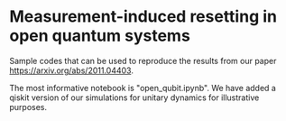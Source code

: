 # Measurement-induced resetting in open quantum systems
Sample codes that can be used to reproduce the results from our paper https://arxiv.org/abs/2011.04403. 

The most informative notebook is "open_qubit.ipynb". We have added a qiskit version of our simulations for unitary dynamics for illustrative purposes.

